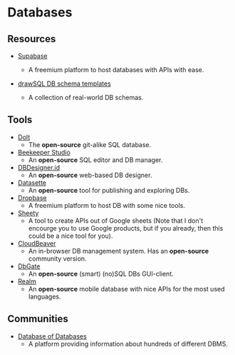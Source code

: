 # Databases

## Resources

* [Supabase](https://supabase.io)
  
  * A freemium platform to host databases with APIs with ease.

* [drawSQL DB schema templates](https://drawsql.app/templates)
  
  * A collection of real-world DB schemas.

## Tools

* [Dolt](https://github.com/dolthub/dolt)
  - The **open-source** git-alike SQL database.
* [Beekeeper Studio](https://www.beekeeperstudio.io)
  * An **open-source** SQL editor and DB manager.
* [DBDesigner.id](https://dbdesigner.id)
  * An **open-source** web-based DB designer.
* [Datasette](https://datasette.io)
  * An **open-source** tool for publishing and exploring DBs.
* [Dropbase](https://www.dropbase.io)
  * A freemium platform to host DB with some nice tools.
* [Sheety](https://sheety.co)
  * A tool to create APIs out of Google sheets (Note that I don't encourge you to use Google products, but if you already, then this could be a nice tool for you).
* [CloudBeaver](https://cloudbeaver.io)
  * An in-browser DB management system. Has an **open-source** community version.
* [DbGate](https://dbgate.org)
  * An **open-source** (smart) (no)SQL DBs GUI-client.
* [Realm](https://realm.io)
  * An **open-source** mobile database with nice APIs for the most used languages.

## Communities

- [Database of Databases](https://dbdb.io)
  - A platform providing information about hundreds of different DBMS.
